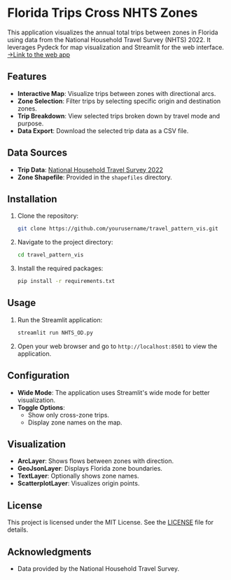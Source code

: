 # Florida Trips Cross NHTS Zones

This application visualizes the annual total trips between zones in Florida using data from the National Household Travel Survey (NHTS) 2022. It leverages Pydeck for map visualization and Streamlit for the web interface.
[->Link to the web app](https://fl-travel-pattern.streamlit.app/)

## Features

- **Interactive Map**: Visualize trips between zones with directional arcs.
- **Zone Selection**: Filter trips by selecting specific origin and destination zones.
- **Trip Breakdown**: View selected trips broken down by travel mode and purpose.
- **Data Export**: Download the selected trip data as a CSV file.

## Data Sources

- **Trip Data**: [National Household Travel Survey 2022](https://nhts.ornl.gov/)
- **Zone Shapefile**: Provided in the `shapefiles` directory.

## Installation

1. Clone the repository:
   ```bash
   git clone https://github.com/yourusername/travel_pattern_vis.git
   ```
2. Navigate to the project directory:
   ```bash
   cd travel_pattern_vis
   ```
3. Install the required packages:
   ```bash
   pip install -r requirements.txt
   ```

## Usage

1. Run the Streamlit application:
   ```bash
   streamlit run NHTS_OD.py
   ```
2. Open your web browser and go to `http://localhost:8501` to view the application.

## Configuration

- **Wide Mode**: The application uses Streamlit's wide mode for better visualization.
- **Toggle Options**: 
  - Show only cross-zone trips.
  - Display zone names on the map.

## Visualization

- **ArcLayer**: Shows flows between zones with direction.
- **GeoJsonLayer**: Displays Florida zone boundaries.
- **TextLayer**: Optionally shows zone names.
- **ScatterplotLayer**: Visualizes origin points.

## License

This project is licensed under the MIT License. See the [LICENSE](LICENSE) file for details.

## Acknowledgments

- Data provided by the National Household Travel Survey.
